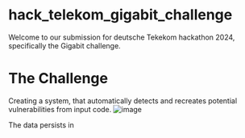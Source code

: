 # hack_telekom_gigabit_challenge

Welcome to our submission for deutsche Tekekom hackathon 2024, specifically the Gigabit challenge.

# The Challenge

Creating a system, that automatically detects and recreates potential vulnerabilities from input code.
![image](https://github.com/user-attachments/assets/68b6c1a9-2f69-4928-88f4-979e8601477a)

The data persists in
